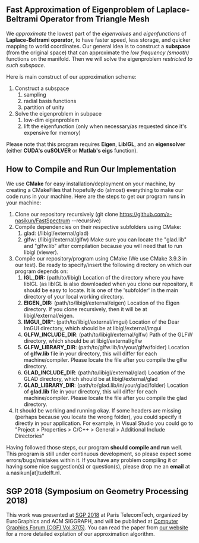 ## Fast Approximation of Eigenproblem of Laplace-Beltrami Operator from Triangle Mesh

We _approximate_ the lowest part of the _eigenvalues_ and _eigenfunctions_ of **Laplace-Beltrami operator**, to have faster speed, less storage, and quicker mapping to world coordinates. Our general idea is to construct a **subspace** (from the original space) that can approximate the _low frequency (smooth)_ functions on the manifold. Then we will solve the eigenproblem _restricted to such subspace_.

Here is main construct of our approximation scheme:
1. Construct a subspace  
   1. sampling 
   2. radial basis functions 
   3. partition of unity  
2. Solve the eigenproblem in subpace  
   1. low-dim eigenproblem
   2. lift the eigenfunction (only when necessary/as requested since it's expensive for memory)

Please note that this program requires **Eigen**, **LibIGL**, and an **eigensolver** (either **CUDA's cuSOLVER** or **Matlab's eigs** function).

## How to Compile and Run Our Implementation

We use **CMake** for easy installation/deployment on your machine, by creating a CMakeFiles that hopefully do (almost) everything to make our code runs in your machine. Here are the steps to get our program runs in your machine:

1. Clone our repository recursively (git clone https://github.com/a-nasikun/FastSpectrum --recursive)
2. Compile dependencies on their respective subfolders using CMake:
   1. glad: (/libigl/external/glad)
   2. glfw: (/libigl/external/glfw)
   Make sure you can locate the "glad.lib" and "glfw.lib" after compilation because you will need that to run libigl (viewer).
3. Compile our repository/program using CMake (We use CMake 3.9.3 in our test). Be ready to specify/insert the following directory on which our program depends on:
   1. **IGL_DIR:** (path/to/libigl)
   Location of the directory where you have libIGL (as libIGL is also downloaded when you clone our repository, it should be easy to locate. It is one of the 'subfolder' in the main directory of your local working directory. 
   2. **EIGEN_DIR:** (path/to/libigl/external/eigen)
   Location of the Eigen directory. If you clone recursively, then it will be at libigl/external/eigen.
   3. **IMGUI_DIR***: (path/to/libigl/external/imgui)
   Location of the Dear ImGUI directory, which should be at libigl/external/imgui
   4. **GLFW_INCLUDE_DIR**: (path/to/libigl/external/glfw) 
   Path of the GLFW directory, which should be at libigl/external/glfw
   5. **GLFW_LIBRARY_DIR**: (path/to/glfw.lib/in/your/glfw/folder)
   Location of **glfw.lib** file in your directory, this will differ for each machine/compiler. Please locate the file after you compile the glfw directory. 
   6. **GLAD_INCLUDE_DIR**: (path/to/libigl/external/glad)
   Location of the GLAD directory, which should be at libigl/external/glad
   7. **GLAD_LIBRARY_DIR**: (path/to/glad.lib/in/your/glad/folder)
   Location of **glad.lib** file in your directory, this will differ for each machine/compiler. Please locate the file after you compile the glad directory. 
4. It should be working and running okay.
   If some headers are missing (perhaps because you locate the wrong folder), you could specify it directly in your application. For example, in Visual Studio you could go to "Project > Properties > C/C++ > General > Additional Include Directories"

Having followed those steps, our program **should compile and run** well. This program is still under continuous development, so please expect some errors/bugs/mistakes within it. If you have any problem compiling it or having some nice suggestion(s) or question(s), please drop me an **email** at a.nasikun[at]tudelft.nl.

## SGP 2018 (Symposium on Geometry Processing 2018)

This work was presented at [SGP 2018](https://sgp2018.sciencesconf.org/resource/page/id/10#s4 "SGP 2018") at Paris TelecomTech, organized by EuroGraphics and ACM SIGGRAPH, and will be published at [Computer Graphics Forum (CGF) Vol.37(5)](https://onlinelibrary.wiley.com/loi/14678659 "CGF Volume 37 Issue 5"). You can read the paper from [our website](https://graphics.tudelft.nl/ahmad-nasikun/ "Fast Approximation of Laplace-Beltrami Eigenproblems") for a more detailed explation of our approximation algorithm. 

